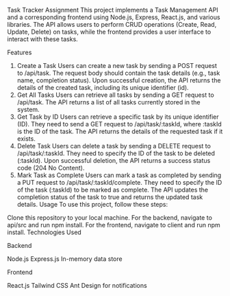 Task Tracker Assignment
This project implements a Task Management API and a corresponding frontend using Node.js, Express, React.js, and various libraries. The API allows users to perform CRUD operations (Create, Read, Update, Delete) on tasks, while the frontend provides a user interface to interact with these tasks.

Features

1. Create a Task
   Users can create a new task by sending a POST request to /api/task.
   The request body should contain the task details (e.g., task name, completion status).
   Upon successful creation, the API returns the details of the created task, including its unique identifier (id).
2. Get All Tasks
   Users can retrieve all tasks by sending a GET request to /api/task.
   The API returns a list of all tasks currently stored in the system.
3. Get Task by ID
   Users can retrieve a specific task by its unique identifier (ID).
   They need to send a GET request to /api/task/:taskId, where :taskId is the ID of the task.
   The API returns the details of the requested task if it exists.
4. Delete Task
   Users can delete a task by sending a DELETE request to /api/task/:taskId.
   They need to specify the ID of the task to be deleted (:taskId).
   Upon successful deletion, the API returns a success status code (204 No Content).
5. Mark Task as Complete
   Users can mark a task as completed by sending a PUT request to /api/task/:taskId/complete.
   They need to specify the ID of the task (:taskId) to be marked as complete.
   The API updates the completion status of the task to true and returns the updated task details.
   Usage
   To use this project, follow these steps:

Clone this repository to your local machine.
For the backend, navigate to api/src and run npm install.
For the frontend, navigate to client and run npm install.
Technologies Used

Backend

Node.js
Express.js
In-memory data store


Frontend


React.js
Tailwind CSS
Ant Design for notifications

